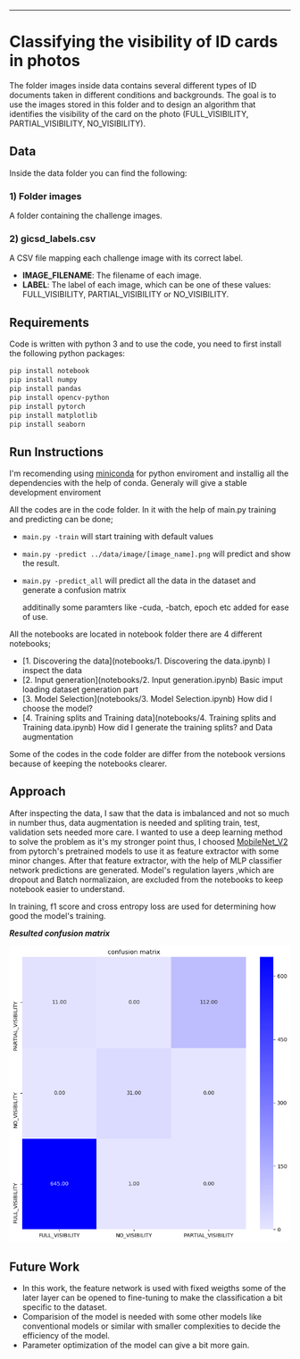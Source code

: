 ***


# Classifying the visibility of ID cards in photos

The folder images inside data contains several different types of ID documents taken in different conditions and backgrounds. The goal is to use the images stored in this folder and to design an algorithm that identifies the visibility of the card on the photo (FULL_VISIBILITY, PARTIAL_VISIBILITY, NO_VISIBILITY).

## Data

Inside the data folder you can find the following:

### 1) Folder images
A folder containing the challenge images.

### 2) gicsd_labels.csv
A CSV file mapping each challenge image with its correct label.
 - **IMAGE_FILENAME**: The filename of each image.
 - **LABEL**: The label of each image, which can be one of these values: FULL_VISIBILITY, PARTIAL_VISIBILITY or NO_VISIBILITY. 



## Requirements
Code is written with python 3 and to use the code, you need to first install the following python packages:

```Shell
pip install notebook
pip install numpy
pip install pandas
pip install opencv-python
pip install pytorch
pip install matplotlib
pip install seaborn
```

 
## Run Instructions

I'm recomending using [miniconda](https://docs.conda.io/en/latest/miniconda.html) for python enviroment and installig all the dependencies with the help of conda. Generaly will give a stable development enviroment

All the codes are in the code folder. In it with the help of main.py training and predicting can be done;
 - ```main.py -train``` will start training with default values
 - ```main.py -predict ../data/image/[image_name].png``` will predict and show the result.
 - ```main.py -predict_all``` will predict all the data in the dataset and generate a confusion matrix
 
     additinally some paramters like -cuda, -batch, epoch etc added for ease of use.

All the notebooks are located in notebook folder there are 4 different notebooks;

 - [1. Discovering the data](notebooks/1. Discovering the data.ipynb) I inspect the data
 - [2. Input generation](notebooks/2. Input generation.ipynb) Basic imput loading dataset generation part
 - [3. Model Selection](notebooks/3. Model Selection.ipynb) How did I choose the model?
 - [4. Training splits and Training data](notebooks/4. Training splits and Training data.ipynb) How did I generate the training splits? and Data augmentation

Some of the codes in the code folder are differ from the notebook versions because of keeping the notebooks clearer.

## Approach

After inspecting the data, I saw that the data is imbalanced and not so much in number thus, data augmentation is needed and spliting train, test, validation sets needed more care.
I wanted to use a deep learning method to solve the problem as it's my stronger point thus, I choosed [MobileNet_V2](https://arxiv.org/abs/1801.04381) from pytorch's pretrained models to use it as feature extractor with some minor changes. After that feature extractor, with the help of MLP classifier network predictions are generated. Model's regulation layers ,which are dropout and Batch normalizaion, are excluded from the notebooks to keep notebook easier to understand.

In training, f1 score and cross entropy loss are used for determining how good the model's training.

***Resulted confusion matrix***

![confusion matrix](misc/confusion_matrix.png)

## Future Work

 * In this work, the feature network is used with fixed weigths some of the later layer can be opened to fine-tuning to make the classification a bit specific to the dataset.
 * Comparision of the model is needed with some other models like conventional models or similar with smaller complexities to decide the efficiency of the model.
 * Parameter optimization of the model can give a bit more gain.